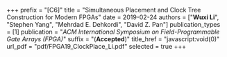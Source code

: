 +++
prefix = "[C6]"
title = "Simultaneous Placement and Clock Tree Construction for Modern FPGAs"
date = 2019-02-24
authors = ["**Wuxi Li**", "Stephen Yang", "Mehrdad E. Dehkordi", "David Z. Pan"]
publication_types = [1]
publication = "*ACM International Symposium on Field-Programmable Gate Arrays (FPGA)*"
suffix = "(**Accepted**)"
title_href = "javascript:void(0)"
url_pdf = "pdf/FPGA19_ClockPlace_Li.pdf"
selected = true
+++
